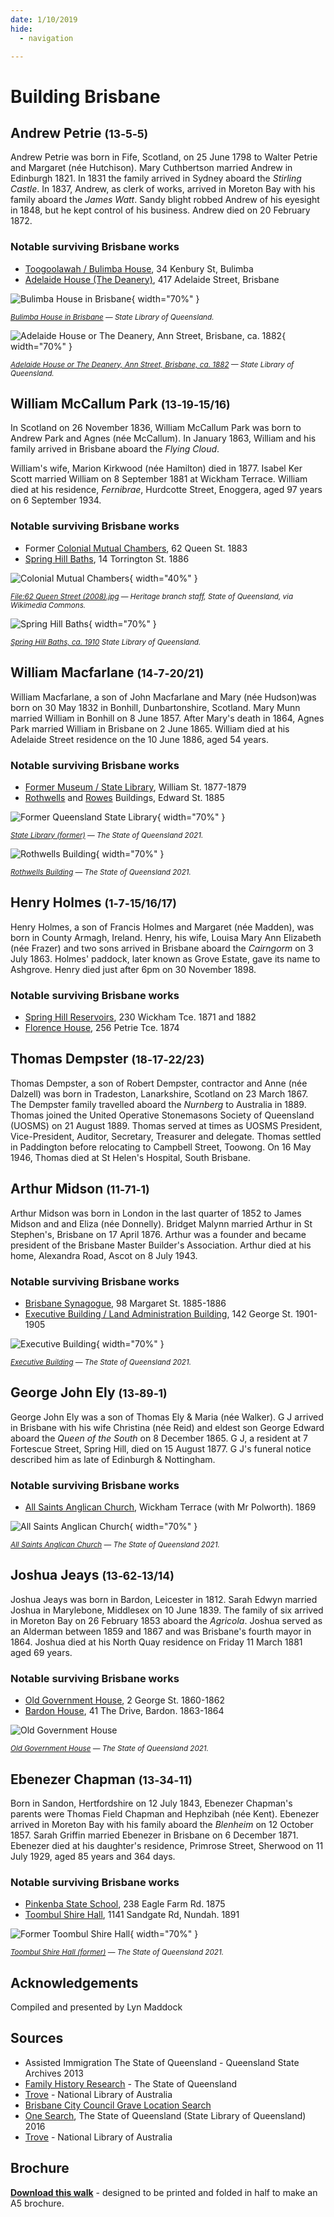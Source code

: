 ```yaml
---
date: 1/10/2019
hide:
  - navigation

---
```


# Building Brisbane 

<!--
Introduction

???+ directions "Directions" 

    Starting point
    Walking directions to first headstone... is the grave of...
    
    ![](../assets/404.png){ width="15%" }
-->

## Andrew Petrie <small>(13‑5‑5)</small>

Andrew Petrie was born in Fife, Scotland, on 25 June 1798 to Walter Petrie and Margaret (née Hutchison). Mary Cuthbertson married Andrew in Edinburgh 1821. In 1831 the family arrived in Sydney aboard the *Stirling Castle*. In 1837, Andrew, as clerk of works, arrived in Moreton Bay with his family aboard the *James Watt*. Sandy blight robbed Andrew of his eyesight in 1848, but he kept control of his business. Andrew died on 20 February 1872.

### Notable surviving Brisbane works

- [Toogoolawah / Bulimba House](https://apps.des.qld.gov.au/heritage-register/detail/?id=600179), 34 Kenbury St, Bulimba
- [Adelaide House (The Deanery)](https://apps.des.qld.gov.au/heritage-register/detail/?id=600078), 417 Adelaide Street, Brisbane

![Bulimba House in Brisbane](../assets/bulimba-house.jpg){ width="70%" }  

*<small>[Bulimba House in Brisbane](http://onesearch.slq.qld.gov.au/permalink/f/1upgmng/slq_alma21218956340002061) — State Library of Queensland.</small>*

![Adelaide House or The Deanery, Ann Street, Brisbane, ca. 1882](../assets/adelaide-house.jpg){ width="70%" }  

*<small>[Adelaide House or The Deanery, Ann Street, Brisbane, ca. 1882](http://onesearch.slq.qld.gov.au/permalink/f/1upgmng/slq_alma21220456580002061) — State Library of Queensland.</small>*


<!--
??? directions "Directions" 

    Walking directions to next headstone... is the grave of...
    
    ![](../assets/404.png){ width="15%" }
-->

## William McCallum Park <small>(13‑19‑15/16)</small>

In Scotland on 26 November 1836, William McCallum Park was born to Andrew Park and Agnes (née McCallum). In January 1863, William and his family arrived in Brisbane aboard the *Flying Cloud*.

William's wife, Marion Kirkwood (née Hamilton) died in 1877. Isabel Ker Scott married William on 8 September 1881 at Wickham Terrace. William died at his residence, *Fernibrae*, Hurdcotte Street, Enoggera, aged 97 years on 6 September 1934.

### Notable surviving Brisbane works

- Former [Colonial Mutual Chambers](https://apps.des.qld.gov.au/heritage-register/detail/?id=600160), 62 Queen St. 1883
- [Spring Hill Baths](https://apps.des.qld.gov.au/heritage-register/detail/?id=600313), 14 Torrington St. 1886


![Colonial Mutual Chambers](../assets/colonial-mutual-chambers.jpg){ width="40%" }  

*<small>[File:62 Queen Street (2008).jpg](https://commons.wikimedia.org/wiki/File:62_Queen_Street_(2008).jpg) — Heritage branch staff, State of Queensland, via Wikimedia Commons.</small>*

![Spring Hill Baths](../assets/spring-hill-baths.jpg){ width="70%" }  

*<small>[Spring Hill Baths, ca. 1910](http://onesearch.slq.qld.gov.au/permalink/f/1upgmng/slq_alma21218338600002061) State Library of Queensland.</small>*


## William Macfarlane <small>(14‑7‑20/21)</small>

William Macfarlane, a son of John Macfarlane and Mary (née Hudson)was born on 30 May 1832 in Bonhill, Dunbartonshire, Scotland. Mary Munn married William in Bonhill on 8 June 1857. After Mary's death in 1864, Agnes Park married William in Brisbane on 2 June 1865. William died at his Adelaide Street residence on the 10 June 1886, aged 54 years.

### Notable surviving Brisbane works

- [Former Museum / State Library](https://apps.des.qld.gov.au/heritage-register/detail/?id=600177), William St. 1877-1879
- [Rothwells](https://apps.des.qld.gov.au/heritage-register/detail/?id=600094) and [Rowes](https://apps.des.qld.gov.au/heritage-register/detail/?id=600095) Buildings, Edward St. 1885

![Former Queensland State Library](../assets/state-library-former.jpg){ width="70%" }  

*<small>[State Library (former)](https://apps.des.qld.gov.au/heritage-register/detail/?id=600177#) — The State of Queensland 2021.</small>*


![Rothwells Building](../assets/rothwells-building.jpg){ width="70%" }  

*<small>[Rothwells Building](https://apps.des.qld.gov.au/heritage-register/detail/?id=600094) — The State of Queensland 2021.</small>*

<!--
![Rowes Building](../assets/rowes-building.jpg){ width="40%" }  

*<small>[Rowes Building](https://apps.des.qld.gov.au/heritage-register/detail/?id=600095#) — The State of Queensland 2021.</small>*
-->

## Henry Holmes <small>(1‑7‑15/16/17)</small>

Henry Holmes, a son of Francis Holmes and Margaret (née Madden), was born in County Armagh, Ireland. Henry, his wife, Louisa Mary Ann Elizabeth (née Frazer) and two sons arrived in Brisbane aboard the *Cairngorm* on 3 July 1863. Holmes' paddock, later known as Grove Estate, gave its name to Ashgrove. Henry died just after 6pm on 30 November 1898.

### Notable surviving Brisbane works

- [Spring Hill Reservoirs](https://apps.des.qld.gov.au/heritage-register/detail/?id=600174), 230 Wickham Tce. 1871 and 1882 
- [Florence House](https://heritage.brisbane.qld.gov.au/heritage-places/391), 256 Petrie Tce. 1874


## Thomas Dempster <small>(18‑17‑22/23)</small>

Thomas Dempster, a son of Robert Dempster, contractor and Anne (née Dalzell) was born in Tradeston, Lanarkshire, Scotland on 23 March 1867. The Dempster family travelled aboard the *Nurnberg* to Australia in 1889. Thomas joined the United Operative Stonemasons Society of Queensland (UOSMS) on 21 August 1889. Thomas served at times as UOSMS President, Vice-President, Auditor, Secretary, Treasurer and delegate. Thomas settled in Paddington before relocating to Campbell Street, Toowong. On 16 May 1946, Thomas died at St Helen's Hospital, South Brisbane.

<!-- what did he do? -->


## Arthur Midson <small>(11‑71‑1)</small>

Arthur Midson was born in London in the last quarter of 1852 to James Midson and and Eliza (née Donnelly). Bridget Malynn married Arthur in St Stephen's, Brisbane on 17 April 1876. Arthur was a founder and became president of the Brisbane Master Builder's Association. Arthur died at his home, Alexandra Road, Ascot on 8 July 1943.

### Notable surviving Brisbane works

- [Brisbane Synagogue](https://apps.des.qld.gov.au/heritage-register/detail/?id=600127), 98 Margaret St. 1885-1886
- [Executive Building / Land Administration Building](https://apps.des.qld.gov.au/heritage-register/detail/?id=600123), 142 George St. 1901-1905


![Executive Building](../assets/executive-building.jpg){ width="70%" }  

*<small>[Executive Building](https://apps.des.qld.gov.au/heritage-register/detail/?id=600123#) — The State of Queensland 2021.</small>*


## George John Ely <small>(13‑89‑1)</small>

George John Ely was a son of Thomas Ely & Maria (née Walker). G J arrived in Brisbane with his wife Christina (née Reid) and eldest son George Edward aboard the *Queen of the South* on 8 December 1865. G J, a resident at 7 Fortescue Street, Spring Hill, died on 15 August 1877. G J's funeral notice described him as late of Edinburgh & Nottingham.

### Notable surviving Brisbane works

- [All Saints Anglican Church](https://apps.des.qld.gov.au/heritage-register/detail/?id=600168), Wickham Terrace (with Mr Polworth). 1869


![All Saints Anglican Church](../assets/all-saints-anglican-church-2009.jpg){ width="70%" }  

*<small>[All Saints Anglican Church](https://apps.des.qld.gov.au/heritage-register/detail/?id=600168#) — The State of Queensland 2021.</small>*


## Joshua Jeays <small>(13‑62‑13/14)</small>

Joshua Jeays was born in Bardon, Leicester in 1812. Sarah Edwyn married Joshua in Marylebone, Middlesex on 10 June 1839. The family of six arrived in Moreton Bay on 26 February 1853 aboard the *Agricola*. Joshua served as an Alderman between 1859 and 1867 and was Brisbane's fourth mayor in 1864. Joshua died at his North Quay residence on Friday 11 March 1881 aged 69 years.

### Notable surviving Brisbane works

- [Old Government House](https://apps.des.qld.gov.au/heritage-register/detail/?id=600118), 2 George St. 1860-1862
- [Bardon House](https://apps.des.qld.gov.au/heritage-register/detail/?id=600053), 41 The Drive, Bardon. 1863-1864


![Old Government House](../assets/old-government-house.jpg)

*<small>[Old Government House](https://apps.des.qld.gov.au/heritage-register/detail/?id=600118) — The State of Queensland 2021.</small>*

## Ebenezer Chapman <small>(13‑34‑11)</small>

Born in Sandon, Hertfordshire on 12 July 1843, Ebenezer Chapman's parents were Thomas Field Chapman and Hephzibah (née Kent). Ebenezer arrived in Moreton Bay with his family aboard the *Blenheim* on 12 October 1857. Sarah Griffin married Ebenezer in Brisbane on 6 December 1871. Ebenezer died at his daughter's residence, Primrose Street, Sherwood on 11 July 1929, aged 85 years and 364 days.

### Notable surviving Brisbane works

- [Pinkenba State School](https://heritage.brisbane.qld.gov.au/heritage-places/1361), 238 Eagle Farm Rd. 1875
- [Toombul Shire Hall](https://apps.des.qld.gov.au/heritage-register/detail/?id=600272), 1141 Sandgate Rd, Nundah. 1891


![Former Toombul Shire Hall](../assets/toombul-shire-hall-former.jpg){ width="70%" } 

*<small>[Toombul Shire Hall (former)](https://apps.des.qld.gov.au/heritage-register/detail/?id=600272) — The State of Queensland 2021.</small>*


## Acknowledgements

Compiled and presented by Lyn Maddock

## Sources

- Assisted Immigration The State of Queensland - Queensland State Archives 2013 
- [Family History Research](https://www.familyhistory.bdm.qld.gov.au) - The State of Queensland
- [Trove](https://trove.nla.gov.au) - National Library of Australia
- [Brisbane City Council Grave Location Search](https://graves.brisbane.qld.gov.au)
- [One Search](https://www.slq.qld.gov.au/search), The State of Queensland (State Library of Queensland) 2016 
- [Trove](https://trove.nla.gov.au) - National Library of Australia

<div class="noprint" markdown="1">

## Brochure

**[Download this walk](../assets/guides/boh.pdf)** - designed to be printed and folded in half to make an A5 brochure.

</div>
